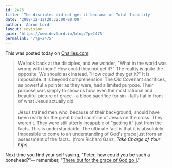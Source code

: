 ```yaml
---
id: 2475
title: 'The disciples did not get it because of Total Inability'
date: '2008-12-12T20:32:00-08:00'
author: 'Aaron Lord'
layout: revision
guid: 'https://www.devlord.io/blog/?p=2475'
permalink: '/?p=2475'
---
```


This was posted today on <a href="http://www.challies.com/archives/articles/awakening-to-grace.php">Challies.com</a>:<br /><blockquote>We look back at the disciples, and we wonder, "What in the world was wrong with them? How could they not get it?" The reality is quite the opposite. We should ask instead, "How <span class="Apple-style-span" style="font-style:italic;">could</span> they get it?" It is impossible. It is beyond comprehension. The Old Covenant sacrifices, as powerful a pointer as they were, had a limited purpose. Their purpose was simply to show us how even the most rational and beautiful picture of grace--a blood sacrifice for sin--falls flat in front of what Jesus actually did.<br /><br />Jesus trained men who, because of their background, should have been ready for the great blood sacrifice of Jesus on the cross. They weren't. They were still utterly incapable of "getting it" just from the facts. This is understandable. The ultimate fact is that it is absolutely impossible to come to an understanding of God's grace just from an assessment of the facts.  (from Richard Ganz, <span class="Apple-style-span" style="font-style:italic;"><a>Take Charge of Your Life</a>)</span></blockquote>Next time you find your self saying, "Peter, how could you be such a bonehead?"-- remember, "<a href="http://www.graceandtruth.org.uk/Articles/john_bradfordpf.htm">There but for the grace of God go I</a>."<div class="blogger-post-footer"></div>